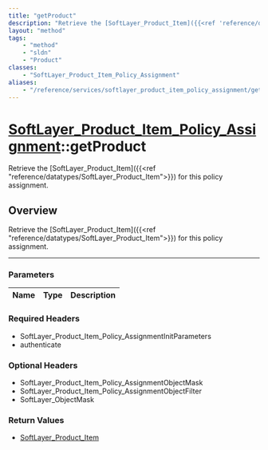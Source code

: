 ```yaml
---
title: "getProduct"
description: "Retrieve the [SoftLayer_Product_Item]({{<ref 'reference/datatypes/SoftLayer_Product_Item'>}}) for this policy assignment... "
layout: "method"
tags:
    - "method"
    - "sldn"
    - "Product"
classes:
    - "SoftLayer_Product_Item_Policy_Assignment"
aliases:
    - "/reference/services/softlayer_product_item_policy_assignment/getProduct"
---
```

# [SoftLayer_Product_Item_Policy_Assignment](/reference/services/SoftLayer_Product_Item_Policy_Assignment)::getProduct


Retrieve the [SoftLayer_Product_Item]({{<ref "reference/datatypes/SoftLayer_Product_Item">}}) for this policy assignment.


## Overview 
Retrieve the [SoftLayer_Product_Item]({{<ref "reference/datatypes/SoftLayer_Product_Item">}}) for this policy assignment.

-----

### Parameters 
|Name | Type | Description |
| --- | --- | --- |


### Required Headers
* SoftLayer_Product_Item_Policy_AssignmentInitParameters
* authenticate


### Optional Headers
* SoftLayer_Product_Item_Policy_AssignmentObjectMask
* SoftLayer_Product_Item_Policy_AssignmentObjectFilter
* SoftLayer_ObjectMask

### Return Values
* <a href='/reference/datatypes/SoftLayer_Product_Item'>SoftLayer_Product_Item </a>




